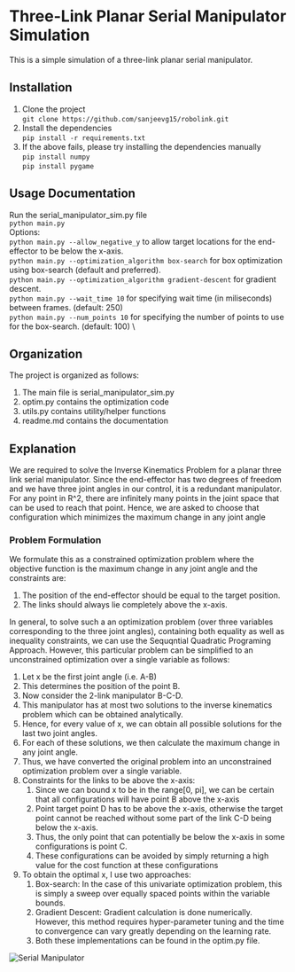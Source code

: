 # Three-Link Planar Serial Manipulator Simulation

This is a simple simulation of a three-link planar serial manipulator.

## Installation

1. Clone the project \
    ```git clone https://github.com/sanjeevg15/robolink.git```
2. Install the dependencies \
    ```pip install -r requirements.txt```
3. If the above fails, please try installing the dependencies manually \
    ```pip install numpy``` \
    ```pip install pygame```

## Usage Documentation

Run the serial_manipulator_sim.py file \
 ```python main.py```\
Options:\
```python main.py --allow_negative_y``` to allow target locations for the end-effector to     be below the x-axis.\
```python main.py --optimization_algorithm box-search``` for box optimization using box-search (default and preferred). \
```python main.py --optimization_algorithm gradient-descent``` for gradient descent.\
```python main.py --wait_time 10``` for specifying wait time (in miliseconds) between frames. (default: 250) \
```python main.py --num_points 10``` for specifying the number of points to use for the box-search. (default: 100) \

## Organization

The project is organized as follows:

1. The main file is serial_manipulator_sim.py
2. optim.py contains the optimization code
3. utils.py contains utility/helper functions
4. readme.md contains the documentation

## Explanation

We are required to solve the Inverse Kinematics Problem for a planar three link serial manipulator. Since the end-effector has two degrees of freedom and we have three joint angles in our control, it is a redundant manipulator. For any point in R^2, there are infinitely many points in the joint space that can be used to reach that point. Hence, we are asked to choose that configuration which minimizes the maximum change in any joint angle

### Problem Formulation

We formulate this as a constrained optimization problem where the objective function is the maximum change in any joint angle and the constraints are:

1. The position of the end-effector should be equal to the target position.
2. The links should always lie completely above the x-axis.

In general, to solve such a an optimization problem (over three variables corresponding to the three joint angles), containing both equality as well as inequality constraints, we can use the Sequqntial Quadratic Programing Approach. However, this particular problem can be simplified to an unconstrained optimization over a single variable as follows:

1. Let x be the first joint angle (i.e. A-B)
2. This determines the position of the point B.
3. Now consider the 2-link manipulator B-C-D.
4. This manipulator has at most two solutions to the inverse kinematics problem which can be obtained analytically.
5. Hence, for every value of x, we can obtain all possible solutions for the last two joint angles.
6. For each of these solutions, we then calculate the maximum change in any joint angle.
7. Thus, we have converted the original problem into an unconstrained optimization problem over a single variable.
8. Constraints for the links to be above the x-axis:
   1. Since we can bound x to be in the range[0, pi], we can be certain that all configurations will have point B above the x-axis
   2. Point target point D has to be above the x-axis, otherwise the target point cannot be reached without some part of the link C-D being below the x-axis.
   3. Thus, the only point that can potentially be below the x-axis in some configurations is point C.
   4. These configurations can be avoided by simply returning a high value for the cost function at these configurations
9. To obtain the optimal x, I use two approaches:
   1. Box-search: In the case of this univariate optimization problem, this is simply a sweep over equally spaced points within the variable bounds.
   2. Gradient Descent: Gradient calculation is done numerically. However, this method requires hyper-parameter tuning and the time to convergence can vary greatly depending on the learning rate.
   3. Both these implementations can be found in the optim.py file.

![Serial Manipulator](manipulator_figure.png)
